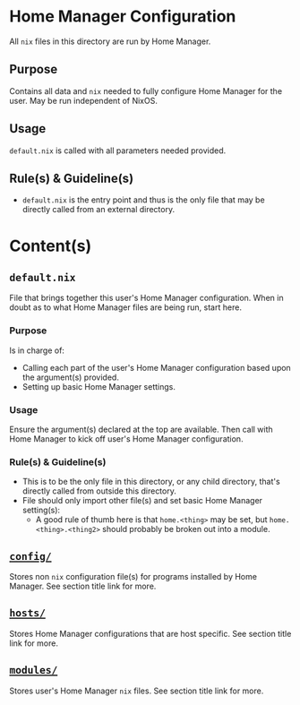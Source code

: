 # Home Manager Configuration

All `nix` files in this directory are run by Home Manager.

## Purpose

Contains all data and `nix` needed to fully configure Home Manager for the user. May be run independent of NixOS.

## Usage

`default.nix` is called with all parameters needed provided.

## Rule(s) & Guideline(s)

- `default.nix` is the entry point and thus is the only file that may be directly called from an external directory.

# Content(s)

## `default.nix`

File that brings together this user's Home Manager configuration. When in doubt as to what Home Manager files are being run, start here.

### Purpose

Is in charge of:

- Calling each part of the user's Home Manager configuration based upon the argument(s) provided.
- Setting up basic Home Manager settings.

### Usage

Ensure the argument(s) declared at the top are available. Then call with Home Manager to kick off user's Home Manager configuration.

### Rule(s) & Guideline(s)

- This is to be the only file in this directory, or any child directory, that's directly called from outside this directory.
- File should only import other file(s) and set basic Home Manager setting(s):
   - A good rule of thumb here is that `home.<thing>` may be set, but `home.<thing>.<thing2>` should probably be broken out into a module.

## [`config/`](./config/README.md)

Stores non `nix` configuration file(s) for programs installed by Home Manager. See section title link for more.

## [`hosts/`](./hosts/README.md)

Stores Home Manager configurations that are host specific. See section title link for more.

## [`modules/`](./modules/README.md)

Stores user's Home Manager `nix` files. See section title link for more.

